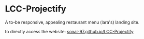 # LCC-Projectify
A to-be responsive, appealing restaurant menu (lara's) landing site.

to directly access the website: [sonal-97.github.io/LCC-Projectify](https://sonal-97.github.io/LCC-Projectify)
